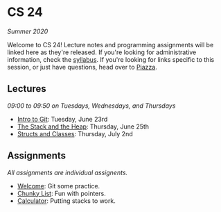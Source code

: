 # CS 24
_Summer 2020_

Welcome to CS 24!  Lecture notes and programming assignments will be linked here
as they're released. If you're looking for administrative information, check the
[syllabus](Syllabus.md).  If you're looking for links  specific to this session,
or just have questions, head over to [Piazza](https://piazza.com/ucsb/summer2020/cs24).


## Lectures

_09:00 to 09:50 on Tuesdays, Wednesdays, and Thursdays_

- [Intro to Git](notes/Intro%20to%20Git.md): Tuesday, June 23rd
- [The Stack and the Heap](notes/The%20Stack%20and%20the%20Heap.md): Thursday, June 25th
- [Structs and Classes](notes/Structs%20and%20Classes.md): Thursday, July 2nd


## Assignments

_All assignments are individual assignents._

- [Welcome](welcome): Git some practice.
- [Chunky List](chunkylist): Fun with pointers.
- [Calculator](calculator): Putting stacks to work.
